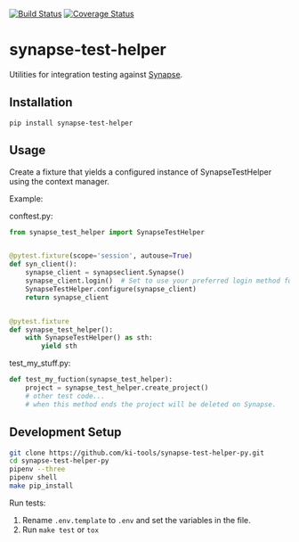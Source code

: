 [![Build Status](https://travis-ci.org/ki-tools/synapse-test-helper-py.svg?branch=master)](https://travis-ci.org/ki-tools/synapse-test-helper-py)
[![Coverage Status](https://coveralls.io/repos/github/ki-tools/synapse-test-helper-py/badge.svg?branch=master)](https://coveralls.io/github/ki-tools/synapse-test-helper-py?branch=master)

# synapse-test-helper

Utilities for integration testing against [Synapse](https://www.synapse.org).

## Installation

`pip install synapse-test-helper`

## Usage

Create a fixture that yields a configured instance of SynapseTestHelper using the context manager.

Example:

conftest.py:

```python
from synapse_test_helper import SynapseTestHelper


@pytest.fixture(scope='session', autouse=True)
def syn_client():
    synapse_client = synapseclient.Synapse()
    synapse_client.login()  # Set to use your preferred login method for Synapse.
    SynapseTestHelper.configure(synapse_client)
    return synapse_client


@pytest.fixture
def synapse_test_helper():
    with SynapseTestHelper() as sth:
        yield sth
```

test_my_stuff.py:

```python
def test_my_fuction(synapse_test_helper):
    project = synapse_test_helper.create_project()
    # other test code...
    # when this method ends the project will be deleted on Synapse.
```

## Development Setup

```bash
git clone https://github.com/ki-tools/synapse-test-helper-py.git
cd synapse-test-helper-py
pipenv --three
pipenv shell
make pip_install
```

Run tests:

1. Rename `.env.template` to `.env` and set the variables in the file.
2. Run `make test` or `tox`
